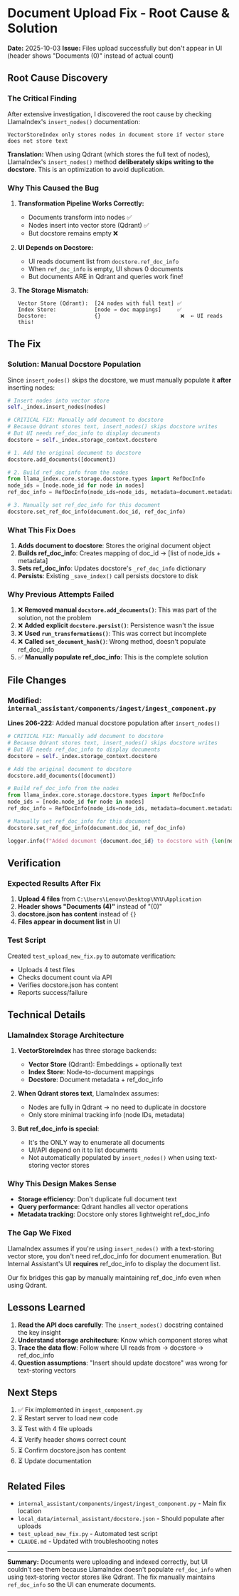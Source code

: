 # Document Upload Fix - Root Cause & Solution

**Date:** 2025-10-03
**Issue:** Files upload successfully but don't appear in UI (header shows "Documents (0)" instead of actual count)

## Root Cause Discovery

### The Critical Finding

After extensive investigation, I discovered the root cause by checking LlamaIndex's `insert_nodes()` documentation:

```
VectorStoreIndex only stores nodes in document store if vector store does not store text
```

**Translation:** When using Qdrant (which stores the full text of nodes), LlamaIndex's `insert_nodes()` method **deliberately skips writing to the docstore**. This is an optimization to avoid duplication.

### Why This Caused the Bug

1. **Transformation Pipeline Works Correctly:**
   - Documents transform into nodes ✅
   - Nodes insert into vector store (Qdrant) ✅
   - But docstore remains empty ❌

2. **UI Depends on Docstore:**
   - UI reads document list from `docstore.ref_doc_info`
   - When `ref_doc_info` is empty, UI shows 0 documents
   - But documents ARE in Qdrant and queries work fine!

3. **The Storage Mismatch:**
   ```
   Vector Store (Qdrant):  [24 nodes with full text] ✅
   Index Store:            [node → doc mappings]     ✅
   Docstore:               {}                         ❌  ← UI reads this!
   ```

## The Fix

### Solution: Manual Docstore Population

Since `insert_nodes()` skips the docstore, we must manually populate it **after** inserting nodes:

```python
# Insert nodes into vector store
self._index.insert_nodes(nodes)

# CRITICAL FIX: Manually add document to docstore
# Because Qdrant stores text, insert_nodes() skips docstore writes
# But UI needs ref_doc_info to display documents
docstore = self._index.storage_context.docstore

# 1. Add the original document to docstore
docstore.add_documents([document])

# 2. Build ref_doc_info from the nodes
from llama_index.core.storage.docstore.types import RefDocInfo
node_ids = [node.node_id for node in nodes]
ref_doc_info = RefDocInfo(node_ids=node_ids, metadata=document.metadata)

# 3. Manually set ref_doc_info for this document
docstore.set_ref_doc_info(document.doc_id, ref_doc_info)
```

### What This Fix Does

1. **Adds document to docstore**: Stores the original document object
2. **Builds ref_doc_info**: Creates mapping of doc_id → [list of node_ids + metadata]
3. **Sets ref_doc_info**: Updates docstore's `_ref_doc_info` dictionary
4. **Persists**: Existing `_save_index()` call persists docstore to disk

### Why Previous Attempts Failed

1. ❌ **Removed manual `docstore.add_documents()`**: This was part of the solution, not the problem
2. ❌ **Added explicit `docstore.persist()`**: Persistence wasn't the issue
3. ❌ **Used `run_transformations()`**: This was correct but incomplete
4. ❌ **Called `set_document_hash()`**: Wrong method, doesn't populate ref_doc_info
5. ✅ **Manually populate ref_doc_info**: This is the complete solution

## File Changes

### Modified: `internal_assistant/components/ingest/ingest_component.py`

**Lines 206-222:** Added manual docstore population after `insert_nodes()`

```python
# CRITICAL FIX: Manually add document to docstore
# Because Qdrant stores text, insert_nodes() skips docstore writes
# But UI needs ref_doc_info to display documents
docstore = self._index.storage_context.docstore

# Add the original document to docstore
docstore.add_documents([document])

# Build ref_doc_info from the nodes
from llama_index.core.storage.docstore.types import RefDocInfo
node_ids = [node.node_id for node in nodes]
ref_doc_info = RefDocInfo(node_ids=node_ids, metadata=document.metadata)

# Manually set ref_doc_info for this document
docstore.set_ref_doc_info(document.doc_id, ref_doc_info)

logger.info(f"Added document {document.doc_id} to docstore with {len(node_ids)} nodes")
```

## Verification

### Expected Results After Fix

1. **Upload 4 files** from `C:\Users\Lenovo\Desktop\NYU\Application`
2. **Header shows "Documents (4)"** instead of "(0)"
3. **docstore.json has content** instead of `{}`
4. **Files appear in document list** in UI

### Test Script

Created `test_upload_new_fix.py` to automate verification:
- Uploads 4 test files
- Checks document count via API
- Verifies docstore.json has content
- Reports success/failure

## Technical Details

### LlamaIndex Storage Architecture

1. **VectorStoreIndex** has three storage backends:
   - **Vector Store** (Qdrant): Embeddings + optionally text
   - **Index Store**: Node-to-document mappings
   - **Docstore**: Document metadata + ref_doc_info

2. **When Qdrant stores text**, LlamaIndex assumes:
   - Nodes are fully in Qdrant → no need to duplicate in docstore
   - Only store minimal tracking info (node IDs, metadata)

3. **But ref_doc_info is special**:
   - It's the ONLY way to enumerate all documents
   - UI/API depend on it to list documents
   - Not automatically populated by `insert_nodes()` when using text-storing vector stores

### Why This Design Makes Sense

- **Storage efficiency**: Don't duplicate full document text
- **Query performance**: Qdrant handles all vector operations
- **Metadata tracking**: Docstore only stores lightweight ref_doc_info

### The Gap We Fixed

LlamaIndex assumes if you're using `insert_nodes()` with a text-storing vector store, you don't need ref_doc_info for document enumeration. But Internal Assistant's UI **requires** ref_doc_info to display the document list.

Our fix bridges this gap by manually maintaining ref_doc_info even when using Qdrant.

## Lessons Learned

1. **Read the API docs carefully**: The `insert_nodes()` docstring contained the key insight
2. **Understand storage architecture**: Know which component stores what
3. **Trace the data flow**: Follow where UI reads from → docstore → ref_doc_info
4. **Question assumptions**: "Insert should update docstore" was wrong for text-storing vectors

## Next Steps

1. ✅ Fix implemented in `ingest_component.py`
2. ⏳ Restart server to load new code
3. ⏳ Test with 4 file uploads
4. ⏳ Verify header shows correct count
5. ⏳ Confirm docstore.json has content
6. ⏳ Update documentation

## Related Files

- `internal_assistant/components/ingest/ingest_component.py` - Main fix location
- `local_data/internal_assistant/docstore.json` - Should populate after uploads
- `test_upload_new_fix.py` - Automated test script
- `CLAUDE.md` - Updated with troubleshooting notes

---

**Summary:** Documents were uploading and indexed correctly, but UI couldn't see them because LlamaIndex doesn't populate `ref_doc_info` when using text-storing vector stores like Qdrant. The fix manually maintains `ref_doc_info` so the UI can enumerate documents.
